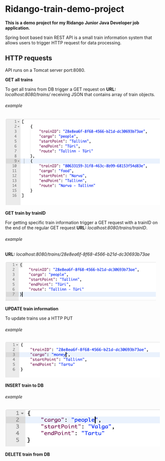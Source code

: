 # Ridango-train-demo-project

**This is a demo project for my Ridango Junior Java Developer job application.**

Spring boot based train REST API is a small train information system that allows users to trigger HTTP request for data processing.

## HTTP requests

API runs on a Tomcat server port:8080.

**GET all trains**

To get all trains from DB trigger a GET request on **URL:** *localhost:8080/trains/* receiving JSON that contains array of train objects.

###### example

<img src="https://github.com/JanarPeterson/Ridango-train-demo-project/blob/master/Images/GET%20example.png" alt="getall" width="514" height="282" />


**GET train by trainID**

For getting specific train information trigger a GET request with a trainID on the end of the regular GET request 
**URL:** *localhost:8080/trains/_trainID_*.

###### example

**URL:** *localhost:8080/trains/_28e8ea6f-8f68-4566-b21d-dc30693b73ae_*

<img src="https://github.com/JanarPeterson/Ridango-train-demo-project/blob/master/Images/GET%20By%20ID%20example.png" alt="getbyid" witdh="514" height="129" />


**UPDATE train information**

To update trains use a HTTP PUT 

###### example

<img src="https://github.com/JanarPeterson/Ridango-train-demo-project/blob/master/Images/PUT%20example.png" alt="update" width="514" height="115" />

**INSERT train to DB**

###### example

<img src="https://github.com/JanarPeterson/Ridango-train-demo-project/blob/master/Images/POST%20example.png" alt="insert" width="514" height="120" />

**DELETE train from DB**

